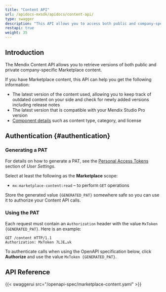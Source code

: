 ```yaml
---
title: "Content API"
url: /apidocs-mxsdk/apidocs/content-api/
type: swagger
description: "This API allows you to access both public and company-specific Marketplace content information."
restapi: true
weight: 35
---
```


## Introduction

The Mendix Content API allows you to retrieve versions of both public and private company-specific Marketplace content. 

If you have Marketplace content, this API can help you get the following information:

* The latest version of the content used, allowing you to keep track of outdated content on your side and check for newly added versions including release notes
* The latest version that is compatible with your Mendix Studio Pro version
* [Component details](/appstore/component-details/) such as content type, category, and license

## Authentication {#authentication}

### Generating a PAT

For details on how to generate a PAT, see the [Personal Access Tokens](/community-tools/mendix-profile/user-settings/#pat) section of *User Settings*.

Select at least the following as the **Marketplace** scope:

* `mx:marketplace-content:read` – to perform `GET` operations

Store the generated value `{GENERATED_PAT}` somewhere safe so you can use it to authorize your Content API calls.

### Using the PAT

Each request must contain an `Authorization` header with the value `MxToken {GENERATED_PAT}`. Here is an example:

```http {linenos=false}
GET /content HTTP/1.1
Authorization: MxToken 7LJE…vk
```

To authenticate calls when using the OpenAPI specification below, click **Authorize** and use the value `MxToken {GENERATED_PAT}`.

## API Reference

{{< swaggerui src="/openapi-spec/marketplace-content.yaml"  >}}
